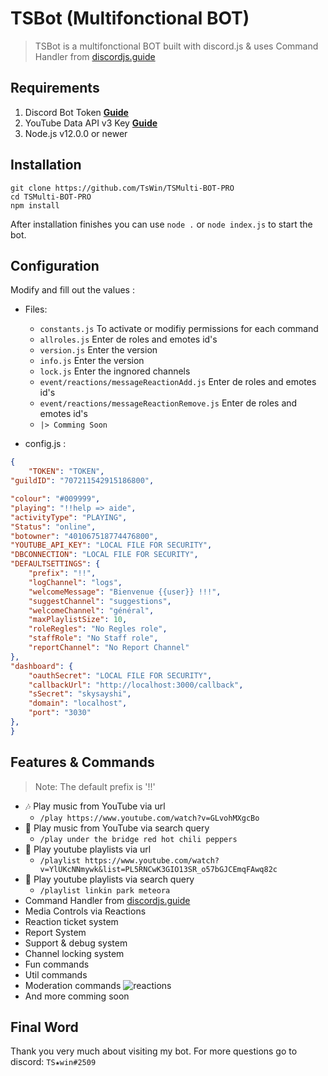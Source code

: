 # TSBot (Multifonctional BOT)
> TSBot is a multifonctional BOT built with discord.js & uses Command Handler from [discordjs.guide](https://discordjs.guide)


## Requirements

1. Discord Bot Token **[Guide](https://discordjs.guide/preparations/setting-up-a-bot-application.html#creating-your-bot)**
2. YouTube Data API v3 Key **[Guide](https://developers.google.com/youtube/v3/getting-started)**
3. Node.js v12.0.0 or newer

## Installation

```
git clone https://github.com/TsWin/TSMulti-BOT-PRO
cd TSMulti-BOT-PRO
npm install
```

After installation finishes you can use `node .` or `node index.js` to start the bot.

## Configuration

Modify and fill out the values :
* Files:
    * `constants.js` To activate or modifiy permissions for each command
    * `allroles.js` Enter de roles and emotes id's
    * `version.js` Enter the version
    * `info.js` Enter the version
    * `lock.js` Enter the ingnored channels
    * `event/reactions/messageReactionAdd.js` Enter de roles and emotes id's
    * `event/reactions/messageReactionRemove.js` Enter de roles and emotes id's
    * `|> Comming Soon`

* config.js :

```json
{
    "TOKEN": "TOKEN",
"guildID": "707211542915186800",

"colour": "#009999",
"playing": "!!help => aide",
"activityType": "PLAYING",
"Status": "online",
"botowner": "401067518774476800",
"YOUTUBE_API_KEY": "LOCAL FILE FOR SECURITY",
"DBCONNECTION": "LOCAL FILE FOR SECURITY",
"DEFAULTSETTINGS": {
    "prefix": "!!",
    "logChannel": "logs",
    "welcomeMessage": "Bienvenue {{user}} !!!",
    "suggestChannel": "suggestions",
    "welcomeChannel": "général",
    "maxPlaylistSize": 10,
    "roleRegles": "No Regles role",
    "staffRole": "No Staff role",
    "reportChannel": "No Report Channel"
},
"dashboard": {
    "oauthSecret": "LOCAL FILE FOR SECURITY",
    "callbackUrl": "http://localhost:3000/callback",
    "sSecret": "skysayshi",
    "domain": "localhost",
    "port": "3030"
},
}
```
## Features & Commands

> Note: The default prefix is '!!'

* 🎶 Play music from YouTube via url
  * `/play https://www.youtube.com/watch?v=GLvohMXgcBo`
* 🔎 Play music from YouTube via search query
  * `/play under the bridge red hot chili peppers`
* 📃 Play youtube playlists via url
  * `/playlist https://www.youtube.com/watch?v=YlUKcNNmywk&list=PL5RNCwK3GIO13SR_o57bGJCEmqFAwq82c`
* 🔎 Play youtube playlists via search query
  * `/playlist linkin park meteora`
* Command Handler from [discordjs.guide](https://discordjs.guide/)
* Media Controls via Reactions
* Reaction ticket system
* Report System
* Support & debug system
* Channel locking system
* Fun commands
* Util commands
* Moderation commands
![reactions](https://i.imgur.com/j7CevsH.png)
* And more comming soon

## Final Word

Thank you very much about visiting my bot. For more questions go to discord: `TS★win#2509`